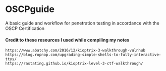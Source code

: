 # OSCPguide
A basic guide and workflow for penetration testing in accordance with the OSCP Certification


#### Credit to these resources I used while compiling my notes
```
https://www.abatchy.com/2016/12/kioptrix-3-walkthrough-vulnhub
https://blog.ropnop.com/upgrading-simple-shells-to-fully-interactive-ttys/
https://rastating.github.io/kioptrix-level-3-ctf-walkthrough/
```
